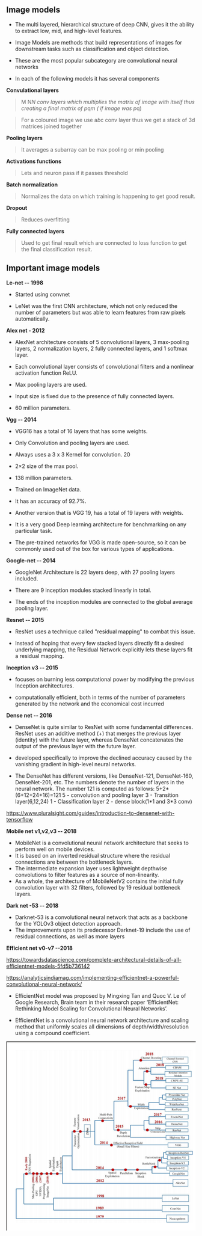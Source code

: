 ## Image models

- The multi layered, hierarchical structure of deep CNN, gives it the ability to extract low, mid, and high-level features.
- Image Models are methods that build representations of images for downstream tasks such as classification and object detection.
- These are the most popular subcategory are convolutional neural networks

- In each of the following models it has several components

**Convulational layers**

> M N*N conv layers which multiplies the matrix of image with itself thus creating a final matrix of p*q*m ( if image was p*q)

> For a coloured image we use a*b*c conv layer thus we get a stack of 3d matrices joined together

**Pooling layers**

> It averages a subarray can be max pooling or min pooling

**Activations functions**

> Lets and neuron pass if it passes threshold

**Batch normalization**

> Normalizes the data on which training is happening to get good result.

**Dropout**

> Reduces overfitting

**Fully connected layers**

> Used to get final result which are connected to loss function to get the final classification result.

## Important image models

**Le-net -- 1998**

- Started using convnet

- LeNet was the first CNN architecture, which not only reduced the number of parameters but was able to learn features from raw pixels automatically.

**Alex net - 2012**

- AlexNet architecture consists of 5 convolutional layers, 3 max-pooling layers, 2 normalization layers, 2 fully connected layers, and 1 softmax layer.

- Each convolutional layer consists of convolutional filters and a nonlinear activation function ReLU.

- Max pooling layers are used.

- Input size is fixed due to the presence of fully connected layers.

- 60 million parameters.

**Vgg -- 2014**

- VGG16 has a total of 16 layers that has some weights.

- Only Convolution and pooling layers are used.

- Always uses a 3 x 3 Kernel for convolution. 20

- 2×2 size of the max pool.

- 138 million parameters.

- Trained on ImageNet data.

- It has an accuracy of 92.7%.

- Another version that is VGG 19, has a total of 19 layers with weights.

- It is a very good Deep learning architecture for benchmarking on any particular task.

- The pre-trained networks for VGG is made open-source, so it can be commonly used out of the box for various types of applications.

**Google-net -- 2014**

- GoogleNet Architecture is 22 layers deep, with 27 pooling layers included.

- There are 9 inception modules stacked linearly in total.

- The ends of the inception modules are connected to the global average pooling layer.

**Resnet -- 2015**

- ResNet uses a technique called "residual mapping" to combat this issue.

- Instead of hoping that every few stacked layers directly fit a desired underlying mapping, the Residual Network explicitly lets these layers fit a residual mapping.

**Inception v3 -- 2015**

- focuses on burning less computational power by modifying the previous Inception architectures.

- computationally efficient, both in terms of the number of parameters generated by the network and the economical cost incurred

**Dense net -- 2016**

- DenseNet is quite similar to ResNet with some fundamental differences. ResNet uses an additive method (+) that merges the previous layer (identity) with the future layer, whereas DenseNet concatenates the output of the previous layer with the future layer.

- developed specifically to improve the declined accuracy caused by the vanishing gradient in high-level neural networks.

- The DenseNet has different versions, like DenseNet-121, DenseNet-160, DenseNet-201, etc. The numbers denote the number of layers in the neural network. The number 121 is computed as follows:
  5+2*(6+12+24+16)=121
  5 - convolution and pooling layer
  3 - Transition layer(6,12,24)
  1 - Classification layer
  2 - dense block(1*1 and 3\*3 conv)

https://www.pluralsight.com/guides/introduction-to-densenet-with-tensorflow

**Mobile net v1,v2,v3 -- 2018**

- MobileNet is a convolutional neural network architecture that seeks to perform well on mobile devices.
- It is based on an inverted residual structure where the residual connections are between the bottleneck layers.
- The intermediate expansion layer uses lightweight depthwise convolutions to filter features as a source of non-linearity.
- As a whole, the architecture of MobileNetV2 contains the initial fully convolution layer with 32 filters, followed by 19 residual bottleneck layers.

**Dark net -53 -- 2018**

- Darknet-53 is a convolutional neural network that acts as a backbone for the YOLOv3 object detection approach.
- The improvements upon its predecessor Darknet-19 include the use of residual connections, as well as more layers

**Efficient net v0-v7 --2018**

https://towardsdatascience.com/complete-architectural-details-of-all-efficientnet-models-5fd5b736142

https://analyticsindiamag.com/implementing-efficientnet-a-powerful-convolutional-neural-network/

- EfficientNet model was proposed by Mingxing Tan and Quoc V. Le of Google Research, Brain team in their research paper ‘EfficientNet: Rethinking Model Scaling for Convolutional Neural Networks’.

- EfficientNet is a convolutional neural network architecture and scaling method that uniformly scales all dimensions of depth/width/resolution using a compound coefficient.

![Development of image models](https://github.com/nishchalnishant/Deep_learning_methods/blob/main/img/Screenshot%202021-09-15%20134934.png)
